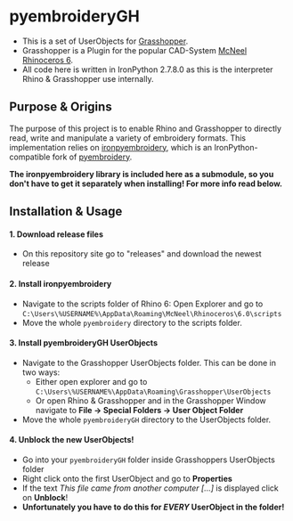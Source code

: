 # pyembroideryGH

- This is a set of UserObjects for [Grasshopper](https://www.rhino3d.com/6/new/grasshopper).
- Grasshopper is a Plugin for the popular CAD-System [McNeel Rhinoceros 6](https://www.rhino3d.com/).
- All code here is written in IronPython 2.7.8.0 as this is the interpreter Rhino & Grasshopper use internally.

## Purpose & Origins

The purpose of this project is to enable Rhino and Grasshopper to directly read, write and manipulate a variety of embroidery formats. This implementation relies on [ironpyembroidery](https://github.com/fstwn/ironpyembroidery/), which is an IronPython-compatible fork of [pyembroidery](https://github.com/EmbroidePy/pyembroidery/).

**The ironpyembroidery library is included here as a submodule, so you don't have to get it separately when installing! For more info read below.**

## Installation & Usage

#### 1. Download release files

- On this repository site go to "releases" and download the newest release

#### 2. Install ironpyembroidery

- Navigate to the scripts folder of Rhino 6:
  Open Explorer and go to `C:\Users\%USERNAME%\AppData\Roaming\McNeel\Rhinoceros\6.0\scripts`
- Move the whole `pyembroidery` directory to the scripts folder.

#### 3. Install pyembroideryGH UserObjects

- Navigate to the Grasshopper UserObjects folder. This can be done in two ways:
  - Either open explorer and go to `C:\Users\%USERNAME%\AppData\Roaming\Grasshopper\UserObjects`
  - Or open Rhino & Grasshopper and in the Grasshopper Window navigate to   **File -> Special Folders -> User Object Folder**
- Move the whole `pyembroideryGH` directory to the UserObjects folder.

#### 4. Unblock the new UserObjects!

- Go into your `pyembroideryGH` folder inside Grasshoppers UserObjects folder
- Right click onto the first UserObject and go to **Properties**
- If the text *This file came from another computer [...]* is displayed click on **Unblock**!
- **Unfortunately you have to do this for _EVERY_ UserObject in the folder!**
